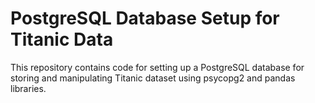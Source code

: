 # PostgreSQL Database Setup for Titanic Data
This repository contains code for setting up a PostgreSQL database for storing and manipulating Titanic dataset using psycopg2 and pandas libraries.
